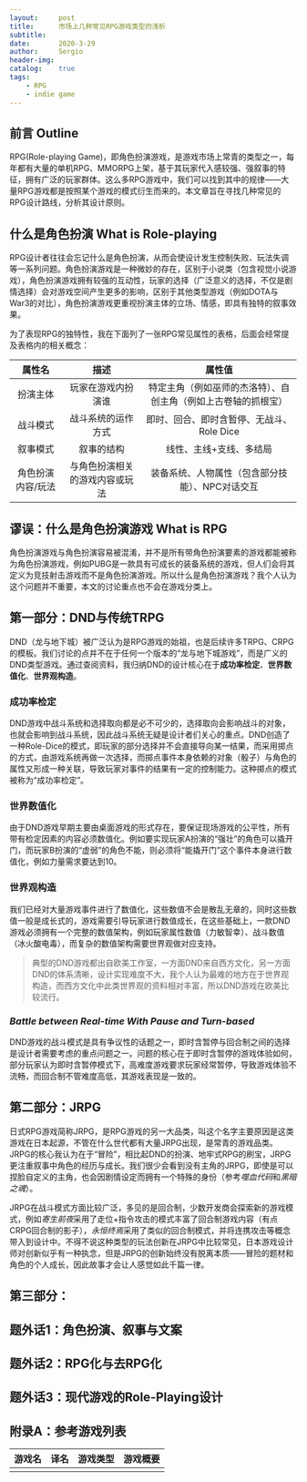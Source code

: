 ```yaml
---
layout:     post
title:      市场上几种常见RPG游戏类型的浅析
subtitle:   
date:       2020-3-29
author:     Sergio
header-img: 
catalog:    true
tags:
    - RPG
    - indie game
---
```


## 前言 Outline

RPG(Role-playing Game)，即角色扮演游戏，是游戏市场上常青的类型之一，每年都有大量的单机RPG、MMORPG上架，基于其玩家代入感较强、强叙事的特征，拥有广泛的玩家群体。这么多RPG游戏中，我们可以找到其中的规律——大量RPG游戏都是按照某个游戏的模式衍生而来的。本文章旨在寻找几种常见的RPG设计路线，分析其设计原则。

## 什么是角色扮演 What is Role-playing

RPG设计者往往会忘记什么是角色扮演，从而会使设计发生控制失败、玩法失调等一系列问题。角色扮演游戏是一种微妙的存在，区别于小说类（包含视觉小说游戏），角色扮演游戏拥有较强的互动性，玩家的选择（广泛意义的选择，不仅是剧情选择）会对游戏空间产生更多的影响，区别于其他类型游戏（例如DOTA与War3的对比），角色扮演游戏更重视扮演主体的立场、情感，即具有独特的叙事效果。

为了表现RPG的独特性，我在下面列了一张RPG常见属性的表格，后面会经常提及表格内的相关概念：

|属性名|描述|属性值|
|:-:|:-:|:-:|
|扮演主体|玩家在游戏内扮演谁|特定主角（例如巫师的杰洛特）、自创主角（例如上古卷轴的抓根宝）|
|战斗模式|战斗系统的运作方式|即时、回合、即时含暂停、无战斗、Role Dice|
|叙事模式|叙事的结构|线性、主线+支线、多结局|
|角色扮演内容/玩法|与角色扮演相关的游戏内容或玩法|装备系统、人物属性（包含部分技能）、NPC对话交互|

## 谬误：什么是角色扮演游戏 What is RPG

角色扮演游戏与角色扮演容易被混淆，并不是所有带角色扮演要素的游戏都能被称为角色扮演游戏，例如PUBG是一款具有可成长的装备系统的游戏，但人们会将其定义为竞技射击游戏而不是角色扮演游戏。所以什么是角色扮演游戏？我个人认为这个问题并不重要，本文的讨论重点也不会在游戏分类上。

## 第一部分：DND与传统TRPG

DND（龙与地下城）被广泛认为是RPG游戏的始祖，也是后续许多TRPG、CRPG的模板。我们讨论的点并不在于任何一个版本的“龙与地下城游戏”，而是广义的DND类型游戏。通过查阅资料，我归纳DND的设计核心在于**成功率检定**、**世界数值化**、**世界观构造**。

### 成功率检定

DND游戏中战斗系统和选择取向都是必不可少的，选择取向会影响战斗的对象，也就会影响到战斗系统，因此战斗系统无疑是设计者们关心的重点。DND创造了一种Role-Dice的模式，即玩家的部分选择并不会直接导向某一结果，而采用掷点的方式，由游戏系统再做一次选择，而掷点事件本身依赖的对象（骰子）与角色的属性又形成一种关联，导致玩家对事件的结果有一定的控制能力。这种掷点的模式被称为“成功率检定”。

### 世界数值化

由于DND游戏早期主要由桌面游戏的形式存在，要保证现场游戏的公平性，所有带有检定因素的内容必须数值化。例如要实现玩家A扮演的“强壮”的角色可以撬开门，而玩家B扮演的“虚弱”的角色不能，则必须将“能撬开门”这个事件本身进行数值化，例如力量需求要达到10。

### 世界观构造

我们已经对大量游戏事件进行了数值化，这些数值不会是散乱无章的，同时这些数值一般是成长式的，游戏需要引导玩家进行数值成长，在这些基础上，一款DND游戏必须拥有一个完整的数值架构，例如玩家属性数值（力敏智幸）、战斗数值（冰火酸电毒），而复杂的数值架构需要世界观做对应支持。

> 典型的DND游戏都出自欧美工作室，一方面DND来自西方文化，另一方面DND的体系清晰，设计实现难度不大，我个人认为最难的地方在于世界观构造，而西方文化中此类世界观的资料相对丰富，所以DND游戏在欧美比较流行。

### *Battle between Real-time With Pause and Turn-based*

DND游戏的战斗模式是具有争议性的话题之一，即时含暂停与回合制之间的选择是设计者需要考虑的重点问题之一。问题的核心在于即时含暂停的游戏体验如何，部分玩家认为即时含暂停模式下，高难度游戏要求玩家经常暂停，导致游戏体验不流畅，而回合制不管难度高低，其游戏表现是一致的。

## 第二部分：JRPG

日式RPG游戏简称JRPG，是RPG游戏的另一大品类，叫这个名字主要原因是这类游戏在日本起源，不管在什么世代都有大量JRPG出现，是常青的游戏品类。JRPG的核心我认为在于“冒险”，相比起DND的扮演、地牢式RPG的刷宝，JRPG更注重叙事中角色的经历与成长。我们很少会看到没有主角的JRPG，即使是可以捏脸自定义的主角，也会因剧情设定而拥有一个特殊的身份（参考*噬血代码*和*黑暗之魂*）。

JRPG在战斗模式方面比较广泛，多见的是回合制，少数开发商会探索新的游戏模式，例如*寄生前夜*采用了走位+指令攻击的模式丰富了回合制游戏内容（有点CRPG回合制的影子），*永恒终焉*采用了类似的回合制模式，并将连携攻击等概念带入到设计中。不得不说这种类型的玩法创新在JRPG中比较常见，日本游戏设计师对创新似乎有一种执念，但是JRPG的创新始终没有脱离本质——冒险的题材和角色的个人成长，因此故事才会让人感觉如此千篇一律。

## 第三部分：

## 题外话1：角色扮演、叙事与文案

## 题外话2：RPG化与去RPG化

## 题外话3：现代游戏的Role-Playing设计

## 附录A：参考游戏列表

|游戏名|译名|游戏类型|游戏概要|
|:-:|:-:|:-:|:-:|
|||||